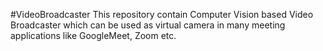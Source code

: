 #VideoBroadcaster
This repository contain Computer Vision based Video Broadcaster which can be used as virtual camera in many meeting applications like GoogleMeet, Zoom etc.

